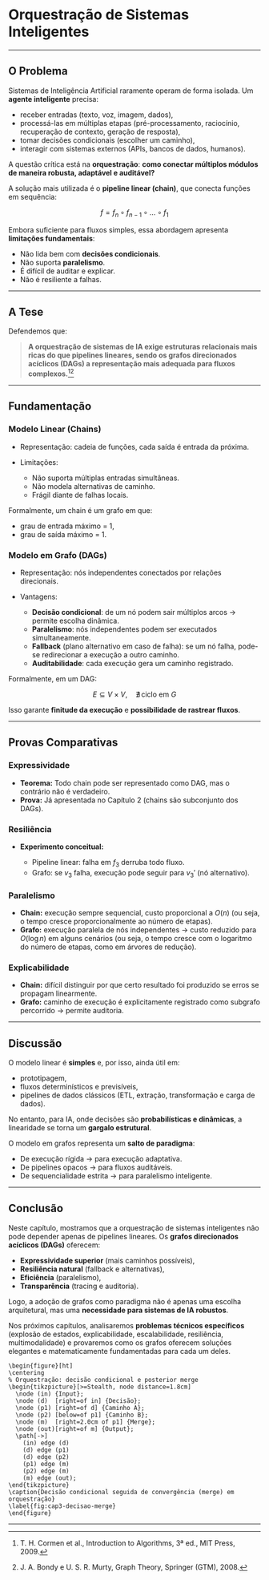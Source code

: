 # Orquestração de Sistemas Inteligentes

---

## O Problema

Sistemas de Inteligência Artificial raramente operam de forma isolada.
Um **agente inteligente** precisa:

* receber entradas (texto, voz, imagem, dados),
* processá-las em múltiplas etapas (pré-processamento, raciocínio, recuperação de contexto, geração de resposta),
* tomar decisões condicionais (escolher um caminho),
* interagir com sistemas externos (APIs, bancos de dados, humanos).

A questão crítica está na **orquestração**: **como conectar múltiplos módulos de maneira robusta, adaptável e auditável?**

A solução mais utilizada é o **pipeline linear (chain)**, que conecta funções em sequência:

$$
f = f_n \circ f_{n-1} \circ ... \circ f_1
$$

Embora suficiente para fluxos simples, essa abordagem apresenta **limitações fundamentais**:

* Não lida bem com **decisões condicionais**.
* Não suporta **paralelismo**.
* É difícil de auditar e explicar.
* Não é resiliente a falhas.

---

## A Tese

Defendemos que:

> **A orquestração de sistemas de IA exige estruturas relacionais mais ricas do que pipelines lineares, sendo os grafos direcionados acíclicos (DAGs) a representação mais adequada para fluxos complexos.**[^1][^2]

---

## Fundamentação

### Modelo Linear (Chains)

* Representação: cadeia de funções, cada saída é entrada da próxima.
* Limitações:

  * Não suporta múltiplas entradas simultâneas.
  * Não modela alternativas de caminho.
  * Frágil diante de falhas locais.

Formalmente, um chain é um grafo em que:

* grau de entrada máximo = 1,
* grau de saída máximo = 1.

### Modelo em Grafo (DAGs)

* Representação: nós independentes conectados por relações direcionais.
* Vantagens:

  * **Decisão condicional**: de um nó podem sair múltiplos arcos → permite escolha dinâmica.
  * **Paralelismo**: nós independentes podem ser executados simultaneamente.
  * **Fallback** (plano alternativo em caso de falha): se um nó falha, pode-se redirecionar a execução a outro caminho.
  * **Auditabilidade**: cada execução gera um caminho registrado.

Formalmente, em um DAG:

$$
E \subseteq V \times V, \quad \nexists \, \text{ciclo em } G
$$

Isso garante **finitude da execução** e **possibilidade de rastrear fluxos**.

---

## Provas Comparativas

### Expressividade

* **Teorema:** Todo chain pode ser representado como DAG, mas o contrário não é verdadeiro.
* **Prova:** Já apresentada no Capítulo 2 (chains são subconjunto dos DAGs).

### Resiliência

* **Experimento conceitual:**

  * Pipeline linear: falha em $f_3$ derruba todo fluxo.
  * Grafo: se $v_3$ falha, execução pode seguir para $v_3'$ (nó alternativo).

### Paralelismo

* **Chain:** execução sempre sequencial, custo proporcional a $O(n)$ (ou seja, o tempo cresce proporcionalmente ao número de etapas).
* **Grafo:** execução paralela de nós independentes → custo reduzido para $O(\log n)$ em alguns cenários (ou seja, o tempo cresce com o logaritmo do número de etapas, como em árvores de redução).

### Explicabilidade

* **Chain:** difícil distinguir por que certo resultado foi produzido se erros se propagam linearmente.
* **Grafo:** caminho de execução é explicitamente registrado como subgrafo percorrido → permite auditoria.

---

## Discussão

O modelo linear é **simples** e, por isso, ainda útil em:

* prototipagem,
* fluxos determinísticos e previsíveis,
* pipelines de dados clássicos (ETL, extração, transformação e carga de dados).

No entanto, para IA, onde decisões são **probabilísticas e dinâmicas**, a linearidade se torna um **gargalo estrutural**.

O modelo em grafos representa um **salto de paradigma**:

* De execução rígida → para execução adaptativa.
* De pipelines opacos → para fluxos auditáveis.
* De sequencialidade estrita → para paralelismo inteligente.

---

## Conclusão

Neste capítulo, mostramos que a orquestração de sistemas inteligentes não pode depender apenas de pipelines lineares.
Os **grafos direcionados acíclicos (DAGs)** oferecem:

* **Expressividade superior** (mais caminhos possíveis),
* **Resiliência natural** (fallback e alternativas),
* **Eficiência** (paralelismo),
* **Transparência** (tracing e auditoria).

Logo, a adoção de grafos como paradigma não é apenas uma escolha arquitetural, mas uma **necessidade para sistemas de IA robustos**.

Nos próximos capítulos, analisaremos **problemas técnicos específicos** (explosão de estados, explicabilidade, escalabilidade, resiliência, multimodalidade) e provaremos como os grafos oferecem soluções elegantes e matematicamente fundamentadas para cada um deles.

```{=latex}
\begin{figure}[ht]
\centering
% Orquestração: decisão condicional e posterior merge
\begin{tikzpicture}[>=Stealth, node distance=1.8cm]
  \node (in) {Input};
  \node (d)  [right=of in] {Decisão};
  \node (p1) [right=of d] {Caminho A};
  \node (p2) [below=of p1] {Caminho B};
  \node (m)  [right=2.0cm of p1] {Merge};
  \node (out)[right=of m] {Output};
  \path[->]
    (in) edge (d)
    (d) edge (p1)
    (d) edge (p2)
    (p1) edge (m)
    (p2) edge (m)
    (m) edge (out);
\end{tikzpicture}
\caption{Decisão condicional seguida de convergência (merge) em orquestração}
\label{fig:cap3-decisao-merge}
\end{figure}
```

---

[^1]: T. H. Cormen et al., Introduction to Algorithms, 3ª ed., MIT Press, 2009.
[^2]: J. A. Bondy e U. S. R. Murty, Graph Theory, Springer (GTM), 2008.